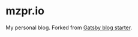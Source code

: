 # mzpr.io

My personal blog. Forked from [Gatsby blog starter](https://github.com/gatsbyjs/gatsby-starter-blog).